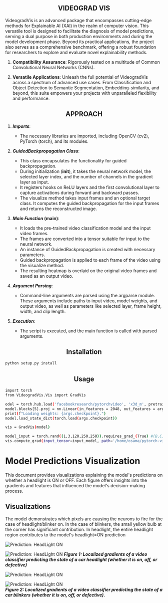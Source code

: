 ## <div align="center">VIDEOGRAD VIS</div>

VideogradVis is an advanced package that encompasses cutting-edge methods for Explainable AI (XAI) in the realm of computer vision. This versatile tool is designed to facilitate the diagnosis of model predictions, serving a dual purpose in both production environments and during the model development phase. Beyond its practical applications, the project also serves as a comprehensive benchmark, offering a robust foundation for researchers to explore and evaluate novel explainability methods.

1. **Compatibility Assurance**: Rigorously tested on a multitude of Common Convolutional Neural Networks (CNNs).

2. **Versatile Applications**: Unleash the full potential of VideogradVis across a spectrum of advanced use cases. From Classification and Object Detection to Semantic Segmentation, Embedding-similarity, and beyond, this suite empowers your projects with unparalleled flexibility and performance.

## <div align="center">APPROACH</div>
1. ***Imports***:
   - The necessary libraries are imported, including OpenCV (cv2), PyTorch (torch), and its modules.

3. ***GuidedBackpropagation Class***: 
   - This class encapsulates the functionality for guided backpropagation.
   - During initialization (__init__), it takes the neural network model, the selected layer index, and the number of channels in the gradient layer as input.
   - It registers hooks on ReLU layers and the first convolutional layer to capture activations during forward and backward passes.
   - The visualize method takes input frames and an optional target class. It computes the guided backpropagation for the input frames and returns the reconstructed image.

4. ***Main Function* (main)**:
   - It loads the pre-trained video classification model and the input video frames.
   - The frames are converted into a tensor suitable for input to the neural network.
   - An instance of GuidedBackpropagation is created with necessary parameters.
   - Guided backpropagation is applied to each frame of the video using the visualize method.
   - The resulting heatmap is overlaid on the original video frames and saved as an output video.

5. ***Argument Parsing***:
   - Command-line arguments are parsed using the argparse module. These arguments include paths to input video, model weights, and output video, as well as parameters like selected layer, frame height, width, and clip length.

6. ***Execution***:
   - The script is executed, and the main function is called with parsed arguments.
  

## <div align="center">Installation</div>
```bash
python setup.py install
```

## <div align="center">Usage</div>
```bash
import torch
from VideogradVis.Vis import GradVis

odel = torch.hub.load('facebookresearch/pytorchvideo', 'x3d_m', pretrained=True)
model.blocks[5].proj = nn.Linear(in_features = 2048, out_features = args.classes, bias = True)
print(f"Loading weights: {args.checkpoint}.")
model.load_state_dict(torch.load(args.checkpoint))

vis = GradVis(model)

model_input = torch.rand((1,3,120,250,250)).requires_grad_(True) #(B,C,T,H,W)
vis.compute_grad(input_tensor=input_model, path='/home/osama/pytorch-video/output/')

```
# Model Predictions Visualization

This document provides visualizations explaining the model's predictions on whether a headlight is ON or OFF. Each figure offers insights into the gradients and features that influenced the model's decision-making process.

## Visualizations

The model demonstrates which pixels are causing the neurons to fire for the case of headlight/blinker on. In the case of blinkers, the small yellow bulb at the corner has significant contribution. In headlight, the entire headlight region contributes to the model's headlight=ON prediction

![Prediction: HeadLight ON](head_out1.gif)


![Prediction: HeadLight ON](head_out2.gif)
***Figure 1: Localized gradients of a video classifier predicting the state of a car headlight (whether it is on, off, or defective)***


![Prediction: HeadLight ON](test_out.gif)


![Prediction: HeadLight ON](test_out2.gif)  
***Figure 2: Localized gradients of a video classifier predicting the state of a car blinkers (whether it is on, off, or defective).***







